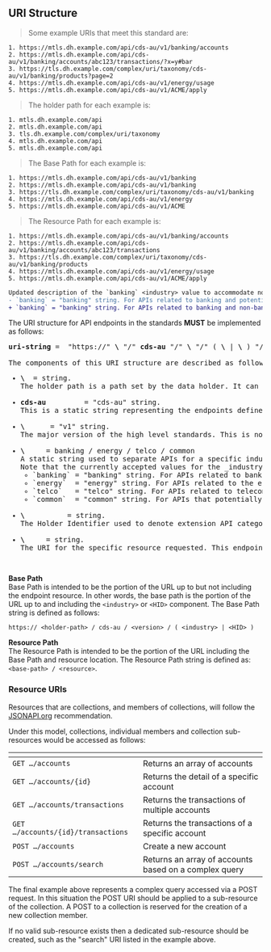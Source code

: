 ## URI Structure

>Some example URIs that meet this standard are:  

```
1. https://mtls.dh.example.com/api/cds-au/v1/banking/accounts
2. https://mtls.dh.example.com/api/cds-au/v1/banking/accounts/abc123/transactions/?x=y#bar
3. https://tls.dh.example.com/complex/uri/taxonomy/cds-au/v1/banking/products?page=2
4. https://mtls.dh.example.com/api/cds-au/v1/energy/usage
5. https://mtls.dh.example.com/api/cds-au/v1/ACME/apply
```

>The holder path for each example is:  

```
1. mtls.dh.example.com/api
2. mtls.dh.example.com/api
3. tls.dh.example.com/complex/uri/taxonomy
4. mtls.dh.example.com/api
5. mtls.dh.example.com/api
```

>The Base Path for each example is:  

```
1. https://mtls.dh.example.com/api/cds-au/v1/banking
2. https://mtls.dh.example.com/api/cds-au/v1/banking
3. https://tls.dh.example.com/complex/uri/taxonomy/cds-au/v1/banking
4. https://mtls.dh.example.com/api/cds-au/v1/energy
5. https://mtls.dh.example.com/api/cds-au/v1/ACME
```

>The Resource Path for each example is:  

```
1. https://mtls.dh.example.com/api/cds-au/v1/banking/accounts
2. https://mtls.dh.example.com/api/cds-au/v1/banking/accounts/abc123/transactions
3. https://tls.dh.example.com/complex/uri/taxonomy/cds-au/v1/banking/products
4. https://mtls.dh.example.com/api/cds-au/v1/energy/usage
5. https://mtls.dh.example.com/api/cds-au/v1/ACME/apply
```

```diff
Updated description of the `banking` <industry> value to accommodate non-bank lending/non-bank lenders
- `banking` = "banking" string. For APIs related to banking and potentially wider financial services data,
+ `banking` = "banking" string. For APIs related to banking and non-bank lending,
```

The URI structure for API endpoints in the standards **MUST** be implemented as follows: 
<pre class="display-inline light-box">
<b>uri-string</b> =  "https://" <b>\<holder-path\></b> "/" <b>cds-au</b> "/" <b>\<version\></b> "/" ( <b>\<industry\></b> | <b>\<HID\></b> ) "/" <b>\<resource\></b>

The components of this URI structure are described as follows:
<ul><li><b>\<holder-path\></b>  = string.
The holder path is a path set by the data holder. It can be any URI desired by the holder. While all authenticated endpoints must be accessible under the same holder path the data holder may stipulate a different holder path for unauthenticated endpoints.</li>
<li><b>cds-au</b>         = "cds-au" string.
This is a static string representing the endpoints defined by the CDR Data Standards for Australia. This static string allows for separation from other APIs available at the same base holder path and also allows for extension if the standards are adopted by another jurisdiction in whole or in part.</li>
<li><b>\<version\></b>      = "v1" string.
The major version of the high level standards. This is not the version of the endpoint or the payload being requested but the version of the overall standards being applied. This version number will be "v" followed by the major version of the standards as a positive integer (e.g., `v1`, `v12` or `v76`).</li>
<li><b>\<industry\></b>     = banking / energy / telco / common
A static string used to separate APIs for a specific industry. As standards for new industries are defined the list of industry strings will be extended.
Note that the currently accepted values for the _industry_ component of the Base Path are:
<ul><li>`banking` = "banking" string. For APIs related to banking and non-bank lending,</li><li>`energy`  = "energy" string. For APIs related to the energy distribution industry,</li><li>`telco`   = "telco" string. For APIs related to telecommunications,</li><li>`common`  = "common" string. For APIs that potentially span industries.</li></ul></li>
<li><b>\<HID\></b>          = string.
The Holder Identifier used to denote extension API categories for a specific holder.</li>
<li><b>\<resource\></b>     = string.
The URI for the specific resource requested. This endpoint URI will be defined as part of the endpoint definitions for each API group.</li></ul>
</pre>
<div class="clear both"></div>

<a id="uri-base-path"></a>
**Base Path**  
Base Path is intended to be the portion of the URL up to but not including the endpoint resource. In other words, the base path is the portion of the URL up to and including the `<industry>` or `<HID>` component. The Base Path string is defined as follows:

`https:// <holder-path> / cds-au / <version> / ( <industry> | <HID> )`

<a id="uri-resource-path"></a>
**Resource Path**  
The Resource Path is intended to be the portion of the URL including the Base Path and resource location. The Resource Path string is defined as: `<base-path> / <resource>`.

### Resource URIs

Resources that are collections, and members of collections, will follow the [JSONAPI.org](http://jsonapi.org) recommendation.

Under this model, collections, individual members and collection sub-resources would be accessed as follows:

 <span></span> | <span></span>
-|-
`GET …/accounts` | Returns an array of accounts
`GET …/accounts/{id}` | Returns the detail of a specific account
`GET …/accounts/transactions` | Returns the transactions of multiple accounts
`GET …/accounts/{id}/transactions` | Returns the transactions of a specific account
`POST …/accounts` | Create a new account
`POST …/accounts/search` | Returns an array of accounts based on a complex query

The final example above represents a complex query accessed via a POST request. In this situation the POST URI should be applied to a sub-resource of the collection. A POST to a collection is reserved for the creation of a new collection member.

If no valid sub-resource exists then a dedicated sub-resource should be created, such as the "search" URI listed in the example above.
